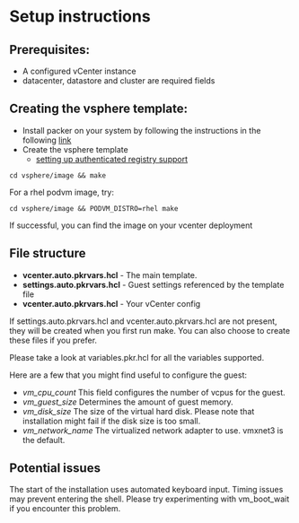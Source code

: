 # Setup instructions

## Prerequisites:

- A configured vCenter instance
- datacenter, datastore and cluster are required fields

## Creating the vsphere template:
- Install packer on your system by following the instructions in the following [link](https://learn.hashicorp.com/tutorials/packer/get-started-install-cli)
- Create the vsphere template
	- [setting up authenticated registry support](../docs/registries-authentication.md)
```
cd vsphere/image && make
```

For a rhel podvm image, try:
```
cd vsphere/image && PODVM_DISTRO=rhel make
```

If successful, you can find the image on your vcenter deployment

## File structure
- **vcenter.auto.pkrvars.hcl** - The main template.
- **settings.auto.pkrvars.hcl** - Guest settings referenced by the template file
- **vcenter.auto.pkrvars.hcl** - Your vCenter config

If settings.auto.pkrvars.hcl and vcenter.auto.pkrvars.hcl are not present, they will be created
when you first run make. You can also choose to create these files if you prefer.

Please take a look at variables.pkr.hcl for all the variables supported.

Here are a few that you might find useful to configure the guest:
- *vm_cpu_count*
  This field configures the number of vcpus for the guest.
- *vm_guest_size*
  Determines the amount of guest memory.
- *vm_disk_size*
  The size of the virtual hard disk. Please note that installation might fail if the disk size is too small.
- *vm_network_name*
  The virtualized network adapter to use. vmxnet3 is the default.

## Potential issues
The start of the installation uses automated keyboard input. Timing issues may prevent entering
the shell. Please try experimenting with vm_boot_wait if you encounter this problem.

